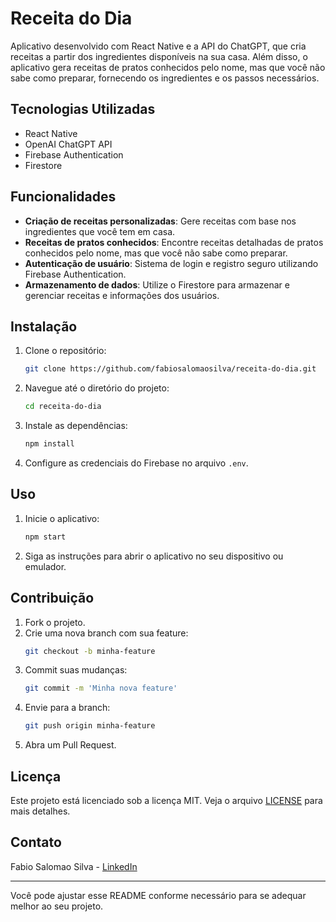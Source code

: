 # Receita do Dia

Aplicativo desenvolvido com React Native e a API do ChatGPT, que cria receitas a partir dos ingredientes disponíveis na sua casa. Além disso, o aplicativo gera receitas de pratos conhecidos pelo nome, mas que você não sabe como preparar, fornecendo os ingredientes e os passos necessários.

## Tecnologias Utilizadas

- React Native
- OpenAI ChatGPT API
- Firebase Authentication
- Firestore

## Funcionalidades

- **Criação de receitas personalizadas**: Gere receitas com base nos ingredientes que você tem em casa.
- **Receitas de pratos conhecidos**: Encontre receitas detalhadas de pratos conhecidos pelo nome, mas que você não sabe como preparar.
- **Autenticação de usuário**: Sistema de login e registro seguro utilizando Firebase Authentication.
- **Armazenamento de dados**: Utilize o Firestore para armazenar e gerenciar receitas e informações dos usuários.

## Instalação

1. Clone o repositório:
    ```sh
    git clone https://github.com/fabiosalomaosilva/receita-do-dia.git
    ```
2. Navegue até o diretório do projeto:
    ```sh
    cd receita-do-dia
    ```
3. Instale as dependências:
    ```sh
    npm install
    ```
4. Configure as credenciais do Firebase no arquivo `.env`.

## Uso

1. Inicie o aplicativo:
    ```sh
    npm start
    ```
2. Siga as instruções para abrir o aplicativo no seu dispositivo ou emulador.

## Contribuição

1. Fork o projeto.
2. Crie uma nova branch com sua feature:
    ```sh
    git checkout -b minha-feature
    ```
3. Commit suas mudanças:
    ```sh
    git commit -m 'Minha nova feature'
    ```
4. Envie para a branch:
    ```sh
    git push origin minha-feature
    ```
5. Abra um Pull Request.

## Licença

Este projeto está licenciado sob a licença MIT. Veja o arquivo [LICENSE](LICENSE) para mais detalhes.

## Contato

Fabio Salomao Silva - [LinkedIn](https://www.linkedin.com/in/fabio-salomao-silva)

---

Você pode ajustar esse README conforme necessário para se adequar melhor ao seu projeto.
